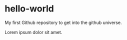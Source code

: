 # hello-world
My first Github repository to get into the github universe.

Lorem ipsum dolor sit amet.
